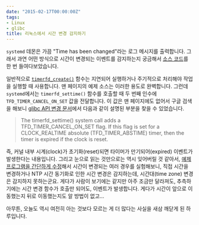 ```yaml
---
date: "2015-02-17T00:00:00Z"
tags:
- Linux
- glibc
title: 리눅스에서 시간 변경 감지하기
---
```


`systemd` 데몬은 가끔 "Time has been changed"라는 로그 메시지를 출력합니다. 그래서 과연 어떤 방식으로 시간이 변경되는 이벤트를 감지하는지 궁금해서 [소스 코드](http://cgit.freedesktop.org/systemd/systemd/tree/src/core/manager.c#n1920)를 한 번 들여다보았습니다.

일반적으로 [`timerfd_create()`](http://man7.org/linux/man-pages/man2/timerfd_create.2.html) 함수는 지연되어 실행하거나 주기적으로 처리해야 작업을 실행할 때 사용합니다. 맨 페이지의 예제 소스는 이러한 용도로 완벽합니다. 그런데 `systemd`에서는 `timerfd_settime()` 함수를 호출할 때 두 번째 인수에 `TFD_TIMER_CANCEL_ON_SET` 값을 전달합니다. 이 값은 맨 페이지에도 없어서 구글 검색을 해보니 [glibc API 변경 문서](http://man7.org/tlpi/api_changes/#Linux-3.0)에서 다음과 같이 설명된 부분을 찾을 수 있었습니다.

> The timerfd_settime() system call adds a TFD_TIMER_CANCEL_ON_SET flag.
> If this flag is set for a CLOCK_REALTIME absolute (TFD_TIMER_ABSTIME) timer,
>  then the timer is expired if the clock is reset.

즉, 커널 내부 시계(clock)가 초기화(reset)되면 타이머가 만기되어(expired) 이벤트가 발생한다는 내용입니다. 그리고 눈으로 읽는 것만으로는 역시 잊어버릴 것 같아서, [예제 프로그램을 간단하게 수정](https://gist.github.com/lethean/446cea944b7441228298#file-timechange-c)해서 시간이 변경되는 여러 경우를 실험해보니, 직접 시간을 변경하거나 NTP 시간 동기화로 인한 시간 변경은 감지하는데, 시간대(time zone) 변경은 감지하지 못하는군요. 게다가 사람이 보기에는 같지만 아주 조금만 달라져도, 추측하기에는 시간 변경 함수가 호출만 되어도, 이벤트가 발생합니다. 게다가 시간이 앞으로 이동했는지 뒤로 이동했는지도 알 방법이 없고...

아무튼, 오늘도 역시 여전히 아는 것보다 모르는 게 더 많다는 사실을 새삼 깨닫게 된 하루입니다.

